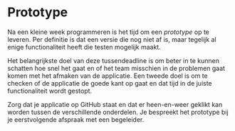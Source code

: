 # Prototype

Na een kleine week programmeren is het tijd om een *prototype* op te leveren. Per definitie is dat een versie die nog niet af is, maar tegelijk al enige functionaliteit heeft die testen mogelijk maakt.

Het belangrijkste doel van deze tussendeadline is om beter in te kunnen schatten hoe snel het gaat en of het team misschien in de problemen gaat komen met het afmaken van de applicatie. Een tweede doel is om te checken of de applicatie de goede kant op gaat en dat tijd in de juiste functionaliteit wordt gestopt.

Zorg dat je applicatie op GitHub staat en dat er heen-en-weer geklikt kan worden tussen de verschillende onderdelen. Je bespreekt het prototype bij je eerstvolgende afspraak met een begeleider.
